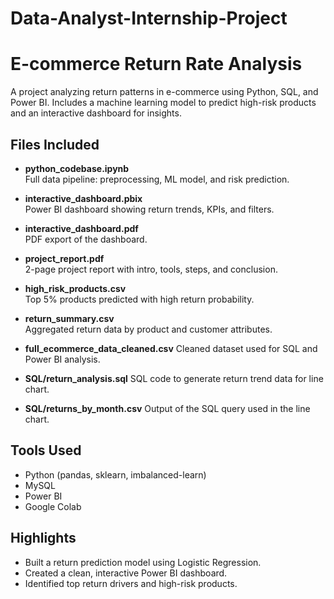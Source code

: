 # Data-Analyst-Internship-Project
# E-commerce Return Rate Analysis

A project analyzing return patterns in e-commerce using Python, SQL, and Power BI. Includes a machine learning model to predict high-risk products and an interactive dashboard for insights.

## Files Included

- **python_codebase.ipynb**  
  Full data pipeline: preprocessing, ML model, and risk prediction.

- **interactive_dashboard.pbix**  
  Power BI dashboard showing return trends, KPIs, and filters.

- **interactive_dashboard.pdf**  
  PDF export of the dashboard.

- **project_report.pdf**  
  2-page project report with intro, tools, steps, and conclusion.

- **high_risk_products.csv**  
  Top 5% products predicted with high return probability.

- **return_summary.csv**  
  Aggregated return data by product and customer attributes.

- **full_ecommerce_data_cleaned.csv**
  Cleaned dataset used for SQL and Power BI analysis.

- **SQL/return_analysis.sql**
  SQL code to generate return trend data for line chart.

- **SQL/returns_by_month.csv**
  Output of the SQL query used in the line chart.

## Tools Used

- Python (pandas, sklearn, imbalanced-learn)  
- MySQL  
- Power BI  
- Google Colab

## Highlights

- Built a return prediction model using Logistic Regression.  
- Created a clean, interactive Power BI dashboard.  
- Identified top return drivers and high-risk products.
